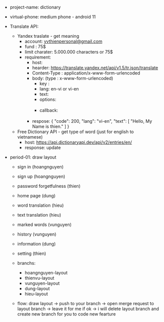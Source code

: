 * project-name: dictionary
* virtual-phone: medium phone - android 11
* Translate API: 
	* Yandex traslate - get meaning
		* account: vvthienpersonal@gmail.com
		* fund : 75$
		* limit charater: 5.000.000 characters or 75$
		* requirement:
			* host: 
			* hearder: https://translate.yandex.net/api/v1.5/tr.json/translate
			* Content-Type : application/x-www-form-urlencoded
			* body: (type : x-www-form-urlencoded)
				* key : <ask me for api-key>
				* lang: en-vi or vi-en
				* text: <text want to translate>
				* options: <option>
				* callback: <option>
			* respose:
				{
    					"code": 200,
    					"lang": "vi-en",
    					"text": [
    					    "Hello, My Name is thien."
    					]
				}
	* Free Dictionary API - get type of word (just for english to vietnamese)
		* host: https://api.dictionaryapi.dev/api/v2/entries/en/<word>
		* response: update

* period-01: draw layout
	* sign in (hoangnguyen)
	* sign up (hoangnguyen)
	* password forgetfulness (thien)
	* home page (dung)
	* word translation (hieu)
	* text translation (hieu)
	* marked words (vunguyen)
	* history (vunguyen)
	* information (dung)
	* setting (thien)

	* branchs:
		* hoangnguyen-layout
		* thienvu-layout
		* vunguyen-layout
		* dung-layout
		* hieu-layout
	* flow: draw layout -> push to your branch -> open merge request to layout branch -> leave it for me
		if ok -> i will delete layout branch and create new branch for you to code new fearture



